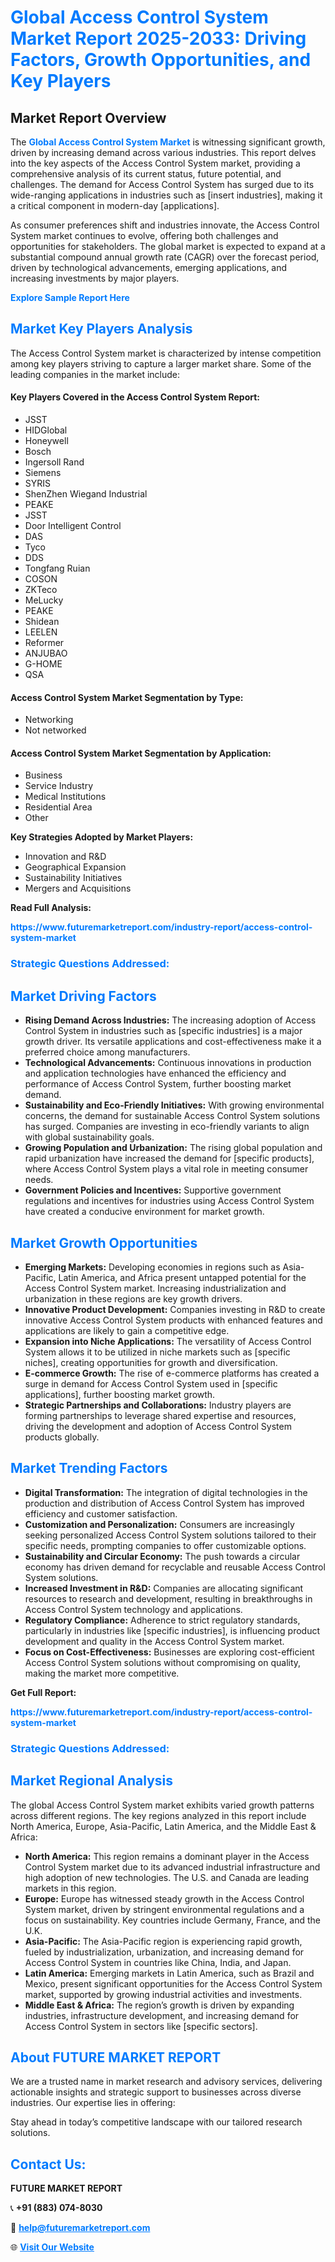 <h1 style="color: #007BFF;">Global Access Control System Market Report 2025-2033: Driving Factors, Growth Opportunities, and Key Players</h1>

<section id="overview">
<h2>Market Report Overview</h2>
<p>The <a href="https://www.futuremarketreport.com/industry-report/access-control-system-market" style="color: #007BFF; text-decoration: none;"><strong>Global Access Control System Market</strong></a> is witnessing significant growth, driven by increasing demand across various industries. This report delves into the key aspects of the Access Control System market, providing a comprehensive analysis of its current status, future potential, and challenges. The demand for Access Control System has surged due to its wide-ranging applications in industries such as [insert industries], making it a critical component in modern-day [applications].</p>
<p>As consumer preferences shift and industries innovate, the Access Control System market continues to evolve, offering both challenges and opportunities for stakeholders. The global market is expected to expand at a substantial compound annual growth rate (CAGR) over the forecast period, driven by technological advancements, emerging applications, and increasing investments by major players.</p>
</section>

<section id="overview">
<p><a href="https://www.futuremarketreport.com/request-sample/reportId=104346" style="color: #007BFF; text-decoration: none;"><strong>Explore Sample Report Here</strong></a></p>
</section>

<section id="key-players">
<h2 style="color: #007BFF;">Market Key Players Analysis</h2>
<p>The Access Control System market is characterized by intense competition among key players striving to capture a larger market share. Some of the leading companies in the market include:</p>
<h4>Key Players Covered in the Access Control System Report:</h4>
<ul><li>JSST</li><li>HIDGlobal</li><li>Honeywell</li><li>Bosch</li><li>Ingersoll Rand</li><li>Siemens</li><li>SYRIS</li><li>ShenZhen Wiegand Industrial</li><li>PEAKE</li><li>JSST</li><li>Door Intelligent Control</li><li>DAS</li><li>Tyco</li><li>DDS</li><li>Tongfang Ruian</li><li>COSON</li><li>ZKTeco</li><li>MeLucky</li><li>PEAKE</li><li>Shidean</li><li>LEELEN</li><li>Reformer</li><li>ANJUBAO</li><li>G-HOME</li><li>QSA</li></ul>
<h4>Access Control System Market Segmentation by Type:</h4>
<ul><li>Networking</li><li>Not networked</li></ul>

<h4>Access Control System Market Segmentation by Application:</h4>
<ul><li>Business</li><li>Service Industry</li><li>Medical Institutions</li><li>Residential Area</li><li>Other</li></ul>
<p><strong>Key Strategies Adopted by Market Players:</strong></p>
<ul>
<li>Innovation and R&D</li>
<li>Geographical Expansion</li>
<li>Sustainability Initiatives</li>
<li>Mergers and Acquisitions</li>
</ul>
</section>

<section>
<p><strong>Read Full Analysis: </strong></p><a href="https://www.futuremarketreport.com/industry-report/access-control-system-market" style="color: #007BFF; text-decoration: none;"><strong>https://www.futuremarketreport.com/industry-report/access-control-system-market</strong></a>
<h3 style="color: #007BFF;">Strategic Questions Addressed:</h3>
</section>

<section id="driving-factors">
<h2 style="color: #007BFF;">Market Driving Factors</h2>
<ul>
<li><strong>Rising Demand Across Industries:</strong> The increasing adoption of Access Control System in industries such as [specific industries] is a major growth driver. Its versatile applications and cost-effectiveness make it a preferred choice among manufacturers.</li>
<li><strong>Technological Advancements:</strong> Continuous innovations in production and application technologies have enhanced the efficiency and performance of Access Control System, further boosting market demand.</li>
<li><strong>Sustainability and Eco-Friendly Initiatives:</strong> With growing environmental concerns, the demand for sustainable Access Control System solutions has surged. Companies are investing in eco-friendly variants to align with global sustainability goals.</li>
<li><strong>Growing Population and Urbanization:</strong> The rising global population and rapid urbanization have increased the demand for [specific products], where Access Control System plays a vital role in meeting consumer needs.</li>
<li><strong>Government Policies and Incentives:</strong> Supportive government regulations and incentives for industries using Access Control System have created a conducive environment for market growth.</li>
</ul>
</section>

<section id="growth-opportunities">
<h2 style="color: #007BFF;">Market Growth Opportunities</h2>
<ul>
<li><strong>Emerging Markets:</strong> Developing economies in regions such as Asia-Pacific, Latin America, and Africa present untapped potential for the Access Control System market. Increasing industrialization and urbanization in these regions are key growth drivers.</li>
<li><strong>Innovative Product Development:</strong> Companies investing in R&D to create innovative Access Control System products with enhanced features and applications are likely to gain a competitive edge.</li>
<li><strong>Expansion into Niche Applications:</strong> The versatility of Access Control System allows it to be utilized in niche markets such as [specific niches], creating opportunities for growth and diversification.</li>
<li><strong>E-commerce Growth:</strong> The rise of e-commerce platforms has created a surge in demand for Access Control System used in [specific applications], further boosting market growth.</li>
<li><strong>Strategic Partnerships and Collaborations:</strong> Industry players are forming partnerships to leverage shared expertise and resources, driving the development and adoption of Access Control System products globally.</li>
</ul>
</section>

<section id="trending-factors">
<h2 style="color: #007BFF;">Market Trending Factors</h2>
<ul>
<li><strong>Digital Transformation:</strong> The integration of digital technologies in the production and distribution of Access Control System has improved efficiency and customer satisfaction.</li>
<li><strong>Customization and Personalization:</strong> Consumers are increasingly seeking personalized Access Control System solutions tailored to their specific needs, prompting companies to offer customizable options.</li>
<li><strong>Sustainability and Circular Economy:</strong> The push towards a circular economy has driven demand for recyclable and reusable Access Control System solutions.</li>
<li><strong>Increased Investment in R&D:</strong> Companies are allocating significant resources to research and development, resulting in breakthroughs in Access Control System technology and applications.</li>
<li><strong>Regulatory Compliance:</strong> Adherence to strict regulatory standards, particularly in industries like [specific industries], is influencing product development and quality in the Access Control System market.</li>
<li><strong>Focus on Cost-Effectiveness:</strong> Businesses are exploring cost-efficient Access Control System solutions without compromising on quality, making the market more competitive.</li>
</ul>
</section>

<section>
<p><strong>Get Full Report: </strong></p><a href="https://www.futuremarketreport.com/industry-report/access-control-system-market" style="color: #007BFF; text-decoration: none;"><strong>https://www.futuremarketreport.com/industry-report/access-control-system-market</strong></a>
<h3 style="color: #007BFF;">Strategic Questions Addressed:</h3>
</section>


<section id="regional-analysis">
<h2 style="color: #007BFF;">Market Regional Analysis</h2>
<p>The global Access Control System market exhibits varied growth patterns across different regions. The key regions analyzed in this report include North America, Europe, Asia-Pacific, Latin America, and the Middle East & Africa:</p>
<ul>
<li><strong>North America:</strong> This region remains a dominant player in the Access Control System market due to its advanced industrial infrastructure and high adoption of new technologies. The U.S. and Canada are leading markets in this region.</li>
<li><strong>Europe:</strong> Europe has witnessed steady growth in the Access Control System market, driven by stringent environmental regulations and a focus on sustainability. Key countries include Germany, France, and the U.K.</li>
<li><strong>Asia-Pacific:</strong> The Asia-Pacific region is experiencing rapid growth, fueled by industrialization, urbanization, and increasing demand for Access Control System in countries like China, India, and Japan.</li>
<li><strong>Latin America:</strong> Emerging markets in Latin America, such as Brazil and Mexico, present significant opportunities for the Access Control System market, supported by growing industrial activities and investments.</li>
<li><strong>Middle East & Africa:</strong> The region’s growth is driven by expanding industries, infrastructure development, and increasing demand for Access Control System in sectors like [specific sectors].</li>
</ul>
</section>

<footer>
<h2 style="color: #007BFF;">About FUTURE MARKET REPORT</h2>
<p>We are a trusted name in market research and advisory services, delivering actionable insights and strategic support to businesses across diverse industries. Our expertise lies in offering:</p>

<p>Stay ahead in today’s competitive landscape with our tailored research solutions.</p>

<h2 style="color: #007BFF;">Contact Us:</h2>
<p><strong>FUTURE MARKET REPORT</strong></p>
<p>📞 <strong>+91 (883) 074-8030</strong></p>
<p>📧 <strong><a href="mailto:help@futuremarketreport.com" style="color: #007BFF;">help@futuremarketreport.com</a></strong></p>
<p>🌐 <strong><a href="https://www.futuremarketreport.com/" style="color: #007BFF;">Visit Our Website</a></strong></p>
</footer>